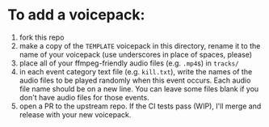 # To add a voicepack:

1. fork this repo
2. make a copy of the `TEMPLATE` voicepack in this directory, rename it to the name of your voicepack (use underscores
   in place of spaces, please)
3. place all of your ffmpeg-friendly audio files (e.g. `.mp4`s) in `tracks/`
4. in each event category text file (e.g. `kill.txt`), write the names of the audio files to be played randomly when
   this event occurs. Each audio file name should be on a new line. You can leave some files blank if you don't have
   audio files for those events.
5. open a PR to the upstream repo. If the CI tests pass (WIP), I'll merge and release with your new voicepack.
